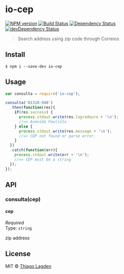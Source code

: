 # io-cep
[![NPM version](https://img.shields.io/npm/v/io-cep.svg)](https://www.npmjs.com/package/io-cep)
[![Build Status](https://travis-ci.org/lagden/io-cep.svg?branch=0.5.2)](https://travis-ci.org/lagden/io-cep)
[![Dependency Status](https://david-dm.org/lagden/io-cep.svg)](https://david-dm.org/lagden/io-cep) 
[![devDependency Status](https://david-dm.org/lagden/io-cep/dev-status.svg)](https://david-dm.org/lagden/io-cep#info=devDependencies)

> Search address using zip code through Correios


## Install

```
$ npm i --save-dev io-cep
```


## Usage

```javascript
var consulta = require('io-cep');

consulta('01310-940')
  .then(function(res){
    if(res.success) {
      process.stdout.write(res.logradouro + '\n');
      //=> Avenida Paulista
    } else {
      process.stdout.write(res.message + '\n');
      //=> CEP not found or parse error.
    }
  })
  .catch(function(err){
    process.stdout.write(err + '\n');
    //=> CEP must be a string
  });
});
```


## API

### consulta(cep)

#### cep

*Required*  
Type: `string`

zip address


## License

MIT © [Thiago Lagden](http://lagden.in)
